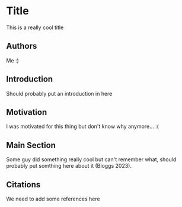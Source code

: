 # Title

This is a really cool title

## Authors
Me :)

## Introduction
Should probably put an introduction in here

## Motivation
I was motivated for this thing but don't know why anymore... :(

## Main Section
Some guy did something really cool but can't remember what, should probably put somthing here about it (Bloggs 2023).

## Citations
We need to add some references here
